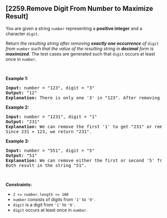 ## [2259.Remove Digit From Number to Maximize Result]
<p>You are given a string <code>number</code> representing a <strong>positive integer</strong> and a character <code>digit</code>.</p>

<p>Return <em>the resulting string after removing <strong>exactly one occurrence</strong> of </em><code>digit</code><em> from </em><code>number</code><em> such that the value of the resulting string in <strong>decimal</strong> form is <strong>maximized</strong></em>. The test cases are generated such that <code>digit</code> occurs at least once in <code>number</code>.</p>

<p>&nbsp;</p>
<p><strong class="example">Example 1:</strong></p>

<pre>
<strong>Input:</strong> number = &quot;123&quot;, digit = &quot;3&quot;
<strong>Output:</strong> &quot;12&quot;
<strong>Explanation:</strong> There is only one &#39;3&#39; in &quot;123&quot;. After removing &#39;3&#39;, the result is &quot;12&quot;.
</pre>

<p><strong class="example">Example 2:</strong></p>

<pre>
<strong>Input:</strong> number = &quot;1231&quot;, digit = &quot;1&quot;
<strong>Output:</strong> &quot;231&quot;
<strong>Explanation:</strong> We can remove the first &#39;1&#39; to get &quot;231&quot; or remove the second &#39;1&#39; to get &quot;123&quot;.
Since 231 &gt; 123, we return &quot;231&quot;.
</pre>

<p><strong class="example">Example 3:</strong></p>

<pre>
<strong>Input:</strong> number = &quot;551&quot;, digit = &quot;5&quot;
<strong>Output:</strong> &quot;51&quot;
<strong>Explanation:</strong> We can remove either the first or second &#39;5&#39; from &quot;551&quot;.
Both result in the string &quot;51&quot;.
</pre>

<p>&nbsp;</p>
<p><strong>Constraints:</strong></p>

<ul>
	<li><code>2 &lt;= number.length &lt;= 100</code></li>
	<li><code>number</code> consists of digits from <code>&#39;1&#39;</code> to <code>&#39;9&#39;</code>.</li>
	<li><code>digit</code> is a digit from <code>&#39;1&#39;</code> to <code>&#39;9&#39;</code>.</li>
	<li><code>digit</code> occurs at least once in <code>number</code>.</li>
</ul>
